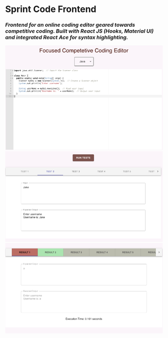 # Sprint Code Frontend
### *Frontend for an online coding editor geared towards competitive coding. Built with React JS (Hooks, Material UI) and integrated React Ace for syntax highlighting.*

![Image of Editor](https://github.com/axk5209/codesprint/blob/master/editor.png)
![Image of Test Inputs](https://github.com/axk5209/codesprint/blob/master/tests.png)
![Image of Results](https://github.com/axk5209/codesprint/blob/master/results.png)
